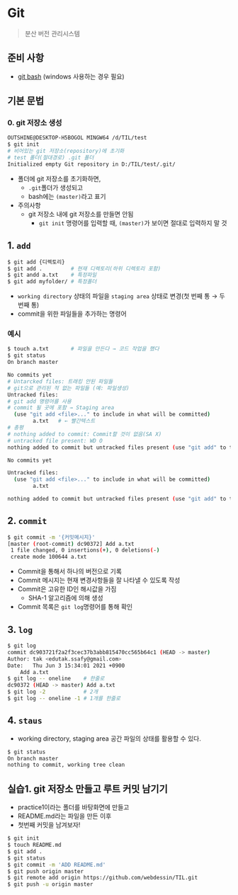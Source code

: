 # Git

> 분산 버전 관리시스템



## 준비 사항

* [git bash](https://gitforwindows.org/) (windows 사용하는 경우 필요)



## 기본 문법

### 0. git 저장소 생성

```bash
OUTSHINE@DESKTOP-H5BOGOL MINGW64 /d/TIL/test
$ git init
# 비어있는 git 저장소(repository)에 초기화
# test 폴더(절대경로) .git 폴더
Initialized empty Git repository in D:/TIL/test/.git/
```

* 폴더에 git 저장소를 초기화하면,
  * `.git`폴더가 생성되고
  * bash에는 `(master)`라고 표기
* 주의사항
  * git 저장소 내에 git 저장소를 만들면 안됨
    * `git init` 명령어를 입력할 때, `(master)`가 보이면 절대로 입력하지 말 것



## 1. `add`

```bash
$ git add {디렉토리}
$ git add .			# 현재 디렉토리(하위 디렉토리 포함)
$ git andd a.txt	# 특정파일
$ git add myfolder/	# 특정폴더
```

* `working directory` 상태의 파일을 `staging area` 상태로 변경(첫 번째 통 → 두 번째 통)
* commit을 위한 파일들을 추가하는 명령어

### 예시

```bash
$ touch a.txt		# 파일을 만든다 → 코드 작업을 했다
$ git status
On branch master

No commits yet
# Untarcked files: 트래킹 안된 파일들
# git으로 관리된 적 없는 파일들 (예: 파일생성)
Untracked files:
# git add 명령어를 사용
# commit 될 곳에 포함 → Staging area
  (use "git add <file>..." to include in what will be committed)
        a.txt	# ← 빨간텍스트
# 총평
# nothing added to commit: Commit할 것이 없음(SA X)
# untracked file present: WD O
nothing added to commit but untracked files present (use "git add" to track)
```

```bash
No commits yet

Untracked files:
  (use "git add <file>..." to include in what will be committed)
        a.txt

nothing added to commit but untracked files present (use "git add" to track)

```

## 2. `commit`

```bash
$ git commit -m '{커밋메시지}'
[master (root-commit) dc90372] Add a.txt
 1 file changed, 0 insertions(+), 0 deletions(-)
 create mode 100644 a.txt
```



* Commit을 통해서 하나의 버전으로 기록
* Commit 메시지는 현재 변경사항들을 잘 나타낼 수 있도록 작성
* Commit은 고유한 ID인 해시값을 가짐
  * SHA-1 알고리즘에 의해 생성
* Commit 목록은 `git log`명령어를 통해 확인



## 3. `log`

```bash
$ git log
commit dc903721f2a2f3cec37b3abb815470cc565b64c1 (HEAD -> master)
Author: tak <edutak.ssafy@gmail.com>
Date:   Thu Jun 3 15:34:01 2021 +0900
    Add a.txt
$ git log -- oneline	# 한줄로
dc90372 (HEAD -> master) Add a.txt
$ git log -2			# 2개
$ git log -- oneline -1	# 1개를 한줄로
```

## 4. `staus`

* working directory, staging area 공간 파일의 상태를 활용할 수 있다.

```bash
$ git status
On branch master
nothing to commit, working tree clean
```



## 실습1. git 저장소 만들고 루트 커밋 남기기

* practice1이라는 폴더를 바탕화면에 만들고
* README.md라는 파일을 만든 이후
* 첫번째 커밋을 남겨보자!

```bash
$ git init
$ touch README.md
$ git add .
$ git status
$ git commit -m 'ADD README.md'
$ git push origin master
$ git remote add origin https://github.com/webdessin/TIL.git
$ git push -u origin master
```

